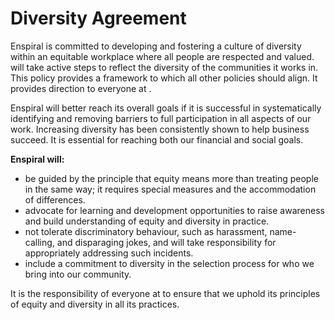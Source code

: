 # Diversity Agreement

Enspiral is committed to developing and fostering a culture of diversity within an equitable workplace where all people are respected and valued.  will take active steps to reflect the diversity of the communities it works in. This policy provides a framework to which all other policies should align. It provides direction to everyone at .

Enspiral will better reach its overall goals if it is successful in systematically identifying and removing barriers to full participation in all aspects of our work. Increasing diversity has been consistently shown to help business succeed. It is essential for reaching both our financial and social goals.

 **Enspiral will:**

* be guided by the principle that equity means more than treating people in the same way; it requires special measures and the accommodation of differences.
* advocate for learning and development opportunities to raise awareness and build understanding of equity and diversity in practice.
* not tolerate discriminatory behaviour, such as harassment, name-calling, and disparaging jokes, and will take responsibility for appropriately addressing such incidents.
* include a commitment to diversity in the selection process for who we bring into our community.

It is the responsibility of everyone at  to ensure that we uphold its principles of equity and diversity in all its practices.

